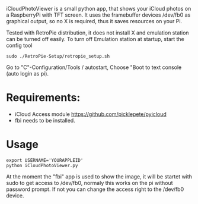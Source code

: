 iCloudPhotoViewer is a small python app, that shows your iCloud photos on a RaspberryPi with TFT screen.
It uses the framebuffer devices /dev/fb0 as graphical output, so no X is required, thus it saves resources on your Pi.

Tested with RetroPie distribution, it does not install X and emulation station can be turned off easily.
To turn off Emulation station at startup, start the config tool
```
sudo ./RetroPie-Setup/retropie_setup.sh
```
Go to "C"-Configuration/Tools / autostart, Choose "Boot to text console (auto login as pi).

# Requirements:

* iCloud Access module https://github.com/picklepete/pyicloud
* fbi needs to be installed.

# Usage

```
export USERNAME='YOURAPPLEID'
python iCloudPhotoViewer.py
```

At the moment the "fbi" app is used to show the image, it will be startet with sudo to get access to /dev/fb0, normaly this works on the pi without password prompt. If not you can change the access right to the /dev/fb0 device.

